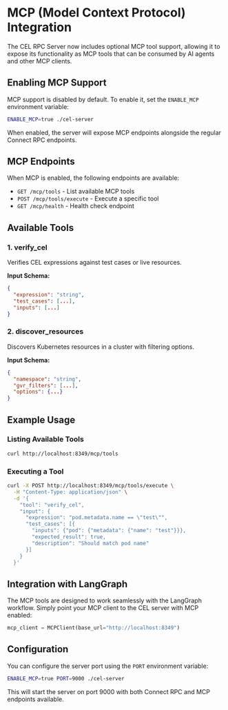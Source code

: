 # MCP (Model Context Protocol) Integration

The CEL RPC Server now includes optional MCP tool support, allowing it to expose its functionality as MCP tools that can be consumed by AI agents and other MCP clients.

## Enabling MCP Support

MCP support is disabled by default. To enable it, set the `ENABLE_MCP` environment variable:

```bash
ENABLE_MCP=true ./cel-server
```

When enabled, the server will expose MCP endpoints alongside the regular Connect RPC endpoints.

## MCP Endpoints

When MCP is enabled, the following endpoints are available:

- `GET /mcp/tools` - List available MCP tools
- `POST /mcp/tools/execute` - Execute a specific tool
- `GET /mcp/health` - Health check endpoint

## Available Tools

### 1. verify_cel

Verifies CEL expressions against test cases or live resources.

**Input Schema:**
```json
{
  "expression": "string",
  "test_cases": [...],
  "inputs": [...]
}
```

### 2. discover_resources

Discovers Kubernetes resources in a cluster with filtering options.

**Input Schema:**
```json
{
  "namespace": "string",
  "gvr_filters": [...],
  "options": {...}
}
```

## Example Usage

### Listing Available Tools

```bash
curl http://localhost:8349/mcp/tools
```

### Executing a Tool

```bash
curl -X POST http://localhost:8349/mcp/tools/execute \
  -H "Content-Type: application/json" \
  -d '{
    "tool": "verify_cel",
    "input": {
      "expression": "pod.metadata.name == \"test\"",
      "test_cases": [{
        "inputs": {"pod": {"metadata": {"name": "test"}}},
        "expected_result": true,
        "description": "Should match pod name"
      }]
    }
  }'
```

## Integration with LangGraph

The MCP tools are designed to work seamlessly with the LangGraph workflow. Simply point your MCP client to the CEL server with MCP enabled:

```python
mcp_client = MCPClient(base_url="http://localhost:8349")
```

## Configuration

You can configure the server port using the `PORT` environment variable:

```bash
ENABLE_MCP=true PORT=9000 ./cel-server
```

This will start the server on port 9000 with both Connect RPC and MCP endpoints available. 
